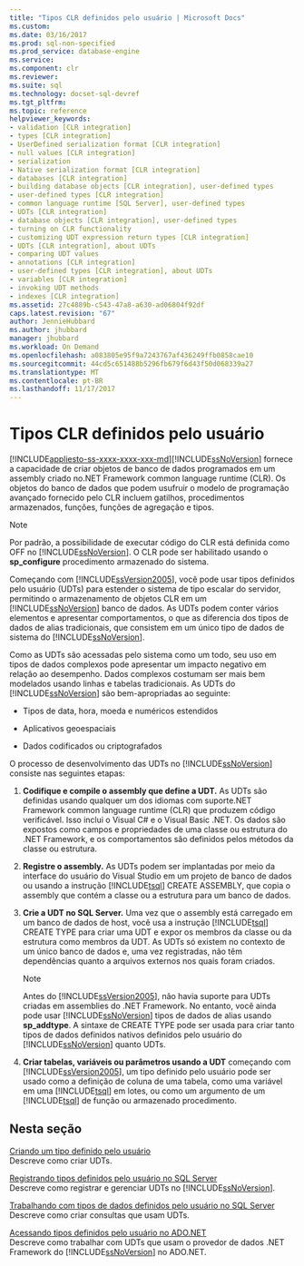 ```yaml
---
title: "Tipos CLR definidos pelo usuário | Microsoft Docs"
ms.custom: 
ms.date: 03/16/2017
ms.prod: sql-non-specified
ms.prod_service: database-engine
ms.service: 
ms.component: clr
ms.reviewer: 
ms.suite: sql
ms.technology: docset-sql-devref
ms.tgt_pltfrm: 
ms.topic: reference
helpviewer_keywords:
- validation [CLR integration]
- types [CLR integration]
- UserDefined serialization format [CLR integration]
- null values [CLR integration]
- serialization
- Native serialization format [CLR integration]
- databases [CLR integration]
- building database objects [CLR integration], user-defined types
- user-defined types [CLR integration]
- common language runtime [SQL Server], user-defined types
- UDTs [CLR integration]
- database objects [CLR integration], user-defined types
- turning on CLR functionality
- customizing UDT expression return types [CLR integration]
- UDTs [CLR integration], about UDTs
- comparing UDT values
- annotations [CLR integration]
- user-defined types [CLR integration], about UDTs
- variables [CLR integration]
- invoking UDT methods
- indexes [CLR integration]
ms.assetid: 27c4889b-c543-47a8-a630-ad06804f92df
caps.latest.revision: "67"
author: JennieHubbard
ms.author: jhubbard
manager: jhubbard
ms.workload: On Demand
ms.openlocfilehash: a083805e95f9a7243767af436249ffb0858cae10
ms.sourcegitcommit: 44cd5c651488b5296fb679f6d43f50d068339a27
ms.translationtype: MT
ms.contentlocale: pt-BR
ms.lasthandoff: 11/17/2017
---
```

# <a name="clr-user-defined-types"></a>Tipos CLR definidos pelo usuário
[!INCLUDE[appliesto-ss-xxxx-xxxx-xxx-md](../../includes/appliesto-ss-xxxx-xxxx-xxx-md.md)][!INCLUDE[ssNoVersion](../../includes/ssnoversion-md.md)] fornece a capacidade de criar objetos de banco de dados programados em um assembly criado no.NET Framework common language runtime (CLR). Os objetos do banco de dados que podem usufruir o modelo de programação avançado fornecido pelo CLR incluem gatilhos, procedimentos armazenados, funções, funções de agregação e tipos.  
  
> [!NOTE]  
>  Por padrão, a possibilidade de executar código do CLR está definida como OFF no [!INCLUDE[ssNoVersion](../../includes/ssnoversion-md.md)]. O CLR pode ser habilitado usando o **sp_configure** procedimento armazenado do sistema.  
  
 Começando com [!INCLUDE[ssVersion2005](../../includes/ssversion2005-md.md)], você pode usar tipos definidos pelo usuário (UDTs) para estender o sistema de tipo escalar do servidor, permitindo o armazenamento de objetos CLR em um [!INCLUDE[ssNoVersion](../../includes/ssnoversion-md.md)] banco de dados. As UDTs podem conter vários elementos e apresentar comportamentos, o que as diferencia dos tipos de dados de alias tradicionais, que consistem em um único tipo de dados de sistema do [!INCLUDE[ssNoVersion](../../includes/ssnoversion-md.md)].  
  
 Como as UDTs são acessadas pelo sistema como um todo, seu uso em tipos de dados complexos pode apresentar um impacto negativo em relação ao desempenho. Dados complexos costumam ser mais bem modelados usando linhas e tabelas tradicionais. As UDTs do [!INCLUDE[ssNoVersion](../../includes/ssnoversion-md.md)] são bem-apropriadas ao seguinte:  
  
-   Tipos de data, hora, moeda e numéricos estendidos  
  
-   Aplicativos geoespaciais  
  
-   Dados codificados ou criptografados  
  
 O processo de desenvolvimento das UDTs no [!INCLUDE[ssNoVersion](../../includes/ssnoversion-md.md)] consiste nas seguintes etapas:  
  
1.  **Codifique e compile o assembly que define a UDT.** As UDTs são definidas usando qualquer um dos idiomas com suporte.NET Framework common language runtime (CLR) que produzem código verificável. Isso inclui o Visual C# e o Visual Basic .NET. Os dados são expostos como campos e propriedades de uma classe ou estrutura do .NET Framework, e os comportamentos são definidos pelos métodos da classe ou estrutura.  
  
2.  **Registre o assembly.** As UDTs podem ser implantadas por meio da interface do usuário do Visual Studio em um projeto de banco de dados ou usando a instrução [!INCLUDE[tsql](../../includes/tsql-md.md)] CREATE ASSEMBLY, que copia o assembly que contém a classe ou a estrutura para um banco de dados.  
  
3.  **Crie a UDT no SQL Server.** Uma vez que o assembly está carregado em um banco de dados de host, você usa a instrução [!INCLUDE[tsql](../../includes/tsql-md.md)] CREATE TYPE para criar uma UDT e expor os membros da classe ou da estrutura como membros da UDT. As UDTs só existem no contexto de um único banco de dados e, uma vez registradas, não têm dependências quanto a arquivos externos nos quais foram criados.  
  
    > [!NOTE]  
    >  Antes do [!INCLUDE[ssVersion2005](../../includes/ssversion2005-md.md)], não havia suporte para UDTs criadas em assemblies do .NET Framework. No entanto, você ainda pode usar [!INCLUDE[ssNoVersion](../../includes/ssnoversion-md.md)] tipos de dados de alias usando **sp_addtype**. A sintaxe de CREATE TYPE pode ser usada para criar tanto tipos de dados definidos nativos definidos pelo usuário do [!INCLUDE[ssNoVersion](../../includes/ssnoversion-md.md)] quanto UDTs.  
  
4.  **Criar tabelas, variáveis ou parâmetros usando a UDT** começando com [!INCLUDE[ssVersion2005](../../includes/ssversion2005-md.md)], um tipo definido pelo usuário pode ser usado como a definição de coluna de uma tabela, como uma variável em uma [!INCLUDE[tsql](../../includes/tsql-md.md)] em lotes, ou como um argumento de um [!INCLUDE[tsql](../../includes/tsql-md.md)] de função ou armazenado procedimento.  
  
## <a name="in-this-section"></a>Nesta seção  
 [Criando um tipo definido pelo usuário](../../relational-databases/clr-integration-database-objects-user-defined-types/creating-user-defined-types.md)  
 Descreve como criar UDTs.  
  
 [Registrando tipos definidos pelo usuário no SQL Server](../../relational-databases/clr-integration-database-objects-user-defined-types/registering-user-defined-types-in-sql-server.md)  
 Descreve como registrar e gerenciar UDTs no [!INCLUDE[ssNoVersion](../../includes/ssnoversion-md.md)].  
  
 [Trabalhando com tipos de dados definidos pelo usuário no SQL Server](../../relational-databases/clr-integration-database-objects-user-defined-types/working-with-user-defined-types-in-sql-server.md)  
 Descreve como criar consultas que usam UDTs.  
  
 [Acessando tipos definidos pelo usuário no ADO.NET](../../relational-databases/clr-integration-database-objects-user-defined-types/accessing-user-defined-types-in-ado-net.md)  
 Descreve como trabalhar com UDTs que usam o provedor de dados .NET Framework do [!INCLUDE[ssNoVersion](../../includes/ssnoversion-md.md)] no ADO.NET.  
  
  

